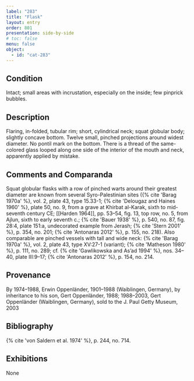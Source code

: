 ```yaml
---
label: "283"
title: "Flask"
layout: entry
order: 801
presentation: side-by-side
# toc: false
menu: false
object:
  - id: "cat-283"
---
```


## Condition

Intact; small areas with incrustation, especially on the inside; few pinprick bubbles.

## Description

Flaring, in-folded, tubular rim; short, cylindrical neck; squat globular body; slightly concave bottom. Twelve small, pinched projections around widest diameter. No pontil mark on the bottom. There is a thread of the same-colored glass looped along one side of the interior of the mouth and neck, apparently applied by mistake.

## Comments and Comparanda

Squat globular flasks with a row of pinched warts around their greatest diameter are known from several Syro-Palestinian sites ({% cite 'Barag 1970a' %}, vol. 2, plate 43, type 15.33-1; {% cite 'Delougaz and Haines 1960' %}, plate 50, no. 9, from a grave at Khirbat al-Karak, sixth to mid-seventh century CE; [[Harden 1964]], pp. 53–54, fig. 13, top row, no. 5, from Ajlun, sixth to early seventh c.; {% cite 'Bauer 1938' %}, p. 540, no. 87, fig. 28:4, plate 151:a, undecorated example from Jerash; {% cite 'Stern 2001' %}, p. 354, no. 201; {% cite 'Antonaras 2012' %}, p. 155, no. 218). Also comparable are pinched vessels with tall and wide neck: {% cite 'Barag 1970a' %}, vol. 2, plate 43, type XV:27-1 (variant); {% cite 'Matheson 1980' %}, p. 111, no. 289; cf. {% cite 'Gawlikowska and As’ad 1994' %}, nos. 34–40, plate III:9–17; {% cite 'Antonaras 2012' %}, p. 154, no. 214.

## Provenance

By 1974–1988, Erwin Oppenländer, 1901–1988 (Waiblingen, Germany), by inheritance to his son, Gert Oppenländer, 1988; 1988–2003, Gert Oppenländer (Waiblingen, Germany), sold to the J. Paul Getty Museum, 2003

## Bibliography

{% cite 'von Saldern et al. 1974' %}, p. 244, no. 714.

## Exhibitions

None